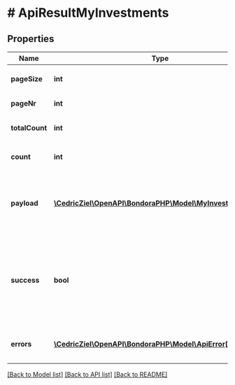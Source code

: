 # # ApiResultMyInvestments

## Properties

Name | Type | Description | Notes
------------ | ------------- | ------------- | -------------
**pageSize** | **int** | Requested Max items in result | [optional] 
**pageNr** | **int** | Requested page nr | [optional] 
**totalCount** | **int** | Total number of items found | 
**count** | **int** | Number of items returned | 
**payload** | [**\CedricZiel\OpenAPI\BondoraPHP\Model\MyInvestmentItem[]**](MyInvestmentItem.md) | The payload of the response. Type depends on the API request. | [optional] 
**success** | **bool** | Indicates if the request was successfull or not.              true if the request was handled successfully, false otherwise. | 
**errors** | [**\CedricZiel\OpenAPI\BondoraPHP\Model\ApiError[]**](ApiError.md) | Error(s) accociated with the API request. | [optional] 

[[Back to Model list]](../../README.md#documentation-for-models) [[Back to API list]](../../README.md#documentation-for-api-endpoints) [[Back to README]](../../README.md)



